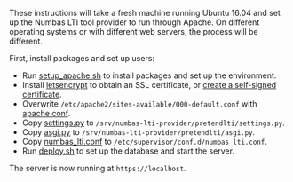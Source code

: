 These instructions will take a fresh machine running Ubuntu 16.04 and set up the Numbas LTI tool provider to run through Apache. On different operating systems or with different web servers, the process will be different.

First, install packages and set up users:

* Run [setup_apache.sh](setup_apache.sh) to install packages and set up the environment.
* Install [letsencrypt](https://letsencrypt.org/) to obtain an SSL certificate, or [create a self-signed certificate](https://help.ubuntu.com/12.04/serverguide/certificates-and-security.html).
* Overwrite `/etc/apache2/sites-available/000-default.conf` with [apache.conf](apache.conf).
* Copy [settings.py](settings.py) to `/srv/numbas-lti-provider/pretendlti/settings.py`.
* Copy [asgi.py](asgi.py) to `/srv/numbas-lti-provider/pretendlti/asgi.py`.
* Copy [numbas_lti.conf](numbas_lti.conf) to `/etc/supervisor/conf.d/numbas_lti.conf`.
* Run [deploy.sh](deploy.sh) to set up the database and start the server.

The server is now running at `https://localhost`.
